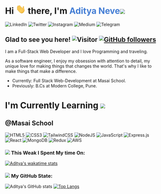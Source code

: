 # Hi <img src="https://raw.githubusercontent.com/ABSphreak/ABSphreak/master/gifs/Hi.gif" width="33"> there, I'm <span style="color: #447ED5">Aditya Neve</span><img src="https://camo.githubusercontent.com/d3359cb00ab0b5ed8f2e1fe3fceb4fbaf3b614340f8c0db99c17b9f50b351770/68747470733a2f2f656d6f6a69732e736c61636b6d6f6a69732e636f6d2f656d6f6a69732f696d616765732f313533313834393433302f343234362f626c6f622d73756e676c61737365732e6769663f31353331383439343330" width="33">

<a src="https://www.linkedin.com/in/adityaneve">![LinkedIn](https://img.shields.io/badge/LinkedIn-0077B5?style=for-the-badge&logo=linkedin&logoColor=white)</a> ![Twitter](https://img.shields.io/badge/Twitter-1DA1F2?style=for-the-badge&logo=twitter&logoColor=white) ![Instagram](https://img.shields.io/badge/Instagram-E4405F?style=for-the-badge&logo=instagram&logoColor=white) ![Medium](https://img.shields.io/badge/Medium-12100E?style=for-the-badge&logo=medium&logoColor=white) ![Telegram](https://img.shields.io/badge/Telegram-2CA5E0?style=for-the-badge&logo=telegram&logoColor=white)

## Glad to see you here! ![Visitor](https://visitor-badge.laobi.icu/badge?page_id=aadityaneve.Clone-Pluralsight) [![GitHub followers](https://img.shields.io/github/followers/aadityaneve.svg?style=social&label=Follow&maxAge=2592000)](https://github.com/aadityaneve?tab=followers)

I am a Full-Stack Web Developer and I love Programming and traveling.

As a software engineer, I enjoy my obsession with attention to detail, my unique love for making things that changes the world. That's why I like to make things that make a difference.

-   Currently: Full Stack Web-Development at Masai School.
-   Previously: B.Cs at Modern College, Pune.

# I'm Currently Learning <img src="https://camo.githubusercontent.com/beb64ff21c883e318e4f5db5231c2ba4175705bea1c9249e82a41ab375db4f75/68747470733a2f2f6d65646961322e67697068792e636f6d2f6d656469612f51737347456d706b79454f684243623765312f67697068792e6769663f6369643d656366303565343761306e336769316266716e74716d6f62386739616964316f796a327772336473336d67373030626c267269643d67697068792e676966" width="33"/>

## @Masai School

![HTML5](https://img.shields.io/badge/html5-%23E34F26.svg?style=for-the-badge&logo=html5&logoColor=white) ![CSS3](https://img.shields.io/badge/css3-%231572B6.svg?style=for-the-badge&logo=css3&logoColor=white) ![TailwindCSS](https://img.shields.io/badge/tailwindcss-%2338B2AC.svg?style=for-the-badge&logo=tailwind-css&logoColor=white) ![NodeJS](https://img.shields.io/badge/node.js-6DA55F?style=for-the-badge&logo=node.js&logoColor=white) ![JavaScript](https://img.shields.io/badge/javascript-%23323330.svg?style=for-the-badge&logo=javascript&logoColor=%23F7DF1E) ![Express.js](https://img.shields.io/badge/express.js-%23404d59.svg?style=for-the-badge&logo=express&logoColor=%2361DAFB) ![React](https://img.shields.io/badge/react-%2320232a.svg?style=for-the-badge&logo=react&logoColor=%2361DAFB) ![MongoDB](https://img.shields.io/badge/MongoDB-%234ea94b.svg?style=for-the-badge&logo=mongodb&logoColor=white) ![Redux](https://img.shields.io/badge/redux-%23593d88.svg?style=for-the-badge&logo=redux&logoColor=white) ![AWS](https://img.shields.io/badge/AWS-%23FF9900.svg?style=for-the-badge&logo=amazon-aws&logoColor=white)

### <img src="https://camo.githubusercontent.com/f11b92476ee793cfe97f20e0564ab552bd9bd670179d7b6772c59bb4d3218ca6/68747470733a2f2f692e70696e696d672e636f6d2f6f726967696e616c732f36352f63342f66342f36356334663435323537316265313236316539633632336637646134383861632e676966" width="30"/> This Weak I Spent My time On:

[![Aditya's wakatime stats](https://github-readme-stats.vercel.app/api/wakatime?username=aadityaneve&layuout=compact&hide_border=true)](https://github.com/aadityaneve/github-readme-stats)

### <img src="https://camo.githubusercontent.com/f11b92476ee793cfe97f20e0564ab552bd9bd670179d7b6772c59bb4d3218ca6/68747470733a2f2f692e70696e696d672e636f6d2f6f726967696e616c732f36352f63342f66342f36356334663435323537316265313236316539633632336637646134383861632e676966" width="28"/> My GitHub State:

![Aditya's GitHub stats](https://github-readme-stats.vercel.app/api?username=aadityaneve&card_width=50&hide_rank=true&show_icons=true&theme=default&hide_border=true&layout=compact&hide=issues&line_height=24&count_private=true&include_all_commits=true) [![Top Langs](https://github-readme-stats.vercel.app/api/top-langs/?username=aadityaneve&layout=compact&hide_border=true)](https://github.com/aadityaneve/github-readme-stats)
